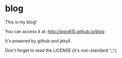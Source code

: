 blog
====
This is my blog!

You can access it at: http://ippo615.github.io/blog

It's powered by github and jekyll.

Don't forget to read the LICENSE (it's non-standard ^_^).

